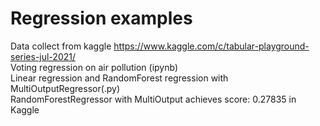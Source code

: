 # Regression examples
 Data collect from kaggle https://www.kaggle.com/c/tabular-playground-series-jul-2021/ <br>
 Voting regression on air pollution (ipynb) <br>
 Linear regression and RandomForest regression with MultiOutputRegressor(.py)<br>
 RandomForestRegressor with MultiOutput achieves score: 0.27835 in Kaggle
